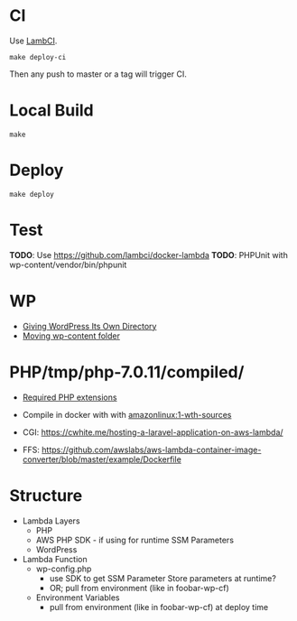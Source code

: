 
# CI

Use [LambCI](https://github.com/lambci/lambci#php). 

    make deploy-ci

Then any push to master or a tag will trigger CI.

# Local Build

    make 
    
# Deploy

    make deploy
    
# Test  
    
**TODO**: Use https://github.com/lambci/docker-lambda
**TODO**: PHPUnit with wp-content/vendor/bin/phpunit


# WP

- [Giving WordPress Its Own Directory](https://codex.wordpress.org/Giving_WordPress_Its_Own_Directory)
- [Moving wp-content folder](https://codex.wordpress.org/Editing_wp-config.php#Moving_wp-content_folder)


# PHP/tmp/php-7.0.11/compiled/

- [Required PHP extensions](https://make.wordpress.org/hosting/handbook/handbook/server-environment/#php-extensions)
- Compile in docker with with [amazonlinux:1-wth-sources](https://hub.docker.com/_/amazonlinux)
- CGI: https://cwhite.me/hosting-a-laravel-application-on-aws-lambda/
   
- FFS: https://github.com/awslabs/aws-lambda-container-image-converter/blob/master/example/Dockerfile

# Structure

- Lambda Layers
  - PHP
  - AWS PHP SDK - if using for runtime SSM Parameters
  - WordPress
- Lambda Function
  - wp-config.php
    - use SDK to get SSM Parameter Store parameters at runtime?
    - OR; pull from environment (like in foobar-wp-cf)
  - Environment Variables 
    - pull from environment (like in foobar-wp-cf) at deploy time

